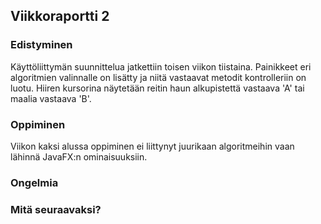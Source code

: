 ## Viikkoraportti 2


### Edistyminen
Käyttöliittymän suunnittelua jatkettiin toisen viikon tiistaina. Painikkeet eri algoritmien valinnalle on lisätty ja niitä vastaavat metodit kontrolleriin on luotu. Hiiren kursorina näytetään reitin haun alkupistettä vastaava 'A' tai maalia vastaava 'B'.

### Oppiminen
Viikon kaksi alussa oppiminen ei liittynyt juurikaan algoritmeihin vaan lähinnä JavaFX:n ominaisuuksiin.

### Ongelmia

### Mitä seuraavaksi?